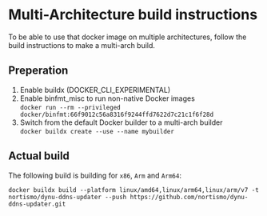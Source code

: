 # Multi-Architecture build instructions

To be able to use that docker image on multiple architectures, follow the build instructions to make a multi-arch build.

## Preperation

1. Enable buildx (DOCKER_CLI_EXPERIMENTAL)
2. Enable binfmt_misc to run non-native Docker images  
`docker run --rm --privileged docker/binfmt:66f9012c56a8316f9244ffd7622d7c21c1f6f28d`
3. Switch from the default Docker builder to a multi-arch builder  
`docker buildx create --use --name mybuilder`

## Actual build

The following build is building for `x86`, `Arm` and `Arm64`:

```
docker buildx build --platform linux/amd64,linux/arm64,linux/arm/v7 -t nortismo/dynu-ddns-updater --push https://github.com/nortismo/dynu-ddns-updater.git
```